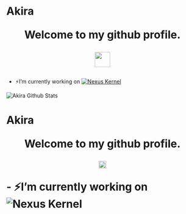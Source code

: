 # Akira<p align="center"><strong>Welcome to my github profile.</strong></p> <p align="center"><img width="40" src="https://github.githubassets.com/images/mona-whisper.gif"></p>



- ⚡I’m currently working on [![Nexus Kernel](http://img.shields.io/static/v1?label=Nexus&message=Kernel&color=0000FF)](t.me/NexusKernel)

![Akira Github Stats](https://github-readme-stats.vercel.app/api?username=akira-vishal&show_icons=true&theme=dark)
# Akira<p align="center"><strong>Welcome to my github profile.</strong></p> <p align="center"><img width="20" src="https://github.githubassets.com/images/mona-whisper.gif"></p> - ⚡I’m currently working on ![Nexus Kernel](t.me/NexusKernel)
